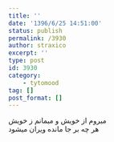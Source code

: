 ```yaml
---
title: ''
date: '1396/6/25 14:51:00'
status: publish
permalink: /3930
author: straxico
excerpt: ''
type: post
id: 3930
category:
    - tytomood
tag: []
post_format: []
---
```

میروم از خویش و میمانم ز خویش  
هر چه بر جا مانده ویران میشود